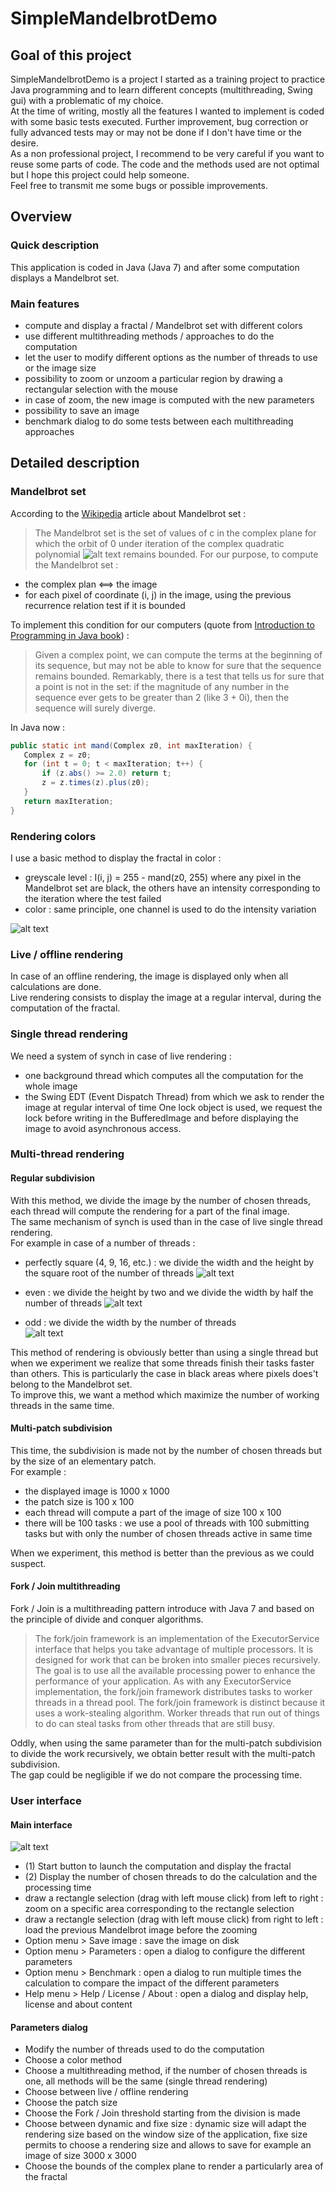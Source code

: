 SimpleMandelbrotDemo
====================

## Goal of this project
SimpleMandelbrotDemo is a project I started as a training project to practice Java programming and to learn different concepts (multithreading, Swing gui) with a problematic of my choice.  
At the time of writing, mostly all the features I wanted to implement is coded with some basic tests executed. Further improvement, bug correction or fully advanced tests may or may not be done if I don't have time or the desire.  
As a non professional project, I recommend to be very careful if you want to reuse some parts of code. The code and the methods used are not optimal but I hope this project could help someone.  
Feel free to transmit me some bugs or possible improvements.

## Overview
### Quick description
This application is coded in Java (Java 7) and after some computation displays a Mandelbrot set.

### Main features
- compute and display a fractal / Mandelbrot set with different colors
- use different multithreading methods / approaches to do the computation
- let the user to modify different options as the number of threads to use or the image size
- possibility to zoom or unzoom a particular region by drawing a rectangular selection with the mouse
- in case of zoom, the new image is computed with the new parameters
- possibility to save an image
- benchmark dialog to do some tests between each multithreading approaches

## Detailed description
### Mandelbrot set
According to the [Wikipedia](https://en.wikipedia.org/wiki/Mandelbrot_set) article about Mandelbrot set :
> The Mandelbrot set is the set of values of c in the complex plane for which the orbit of 0 under iteration of the complex quadratic polynomial 
> ![alt text](https://upload.wikimedia.org/math/5/a/d/5adf5f6cc8f7e30a1fdb1c37bbb785c3.png "Mandelbrot sequence") 
> remains bounded.
For our purpose, to compute the Mandelbrot set :
- the complex plan <==> the image
- for each pixel of coordinate (i, j) in the image, using the previous recurrence relation test if it is bounded  

To implement this condition for our computers (quote from [Introduction to Programming in Java book](http://introcs.cs.princeton.edu/java/32class/)) :
> Given a complex point, we can compute the terms at the beginning of its sequence, but may not be able to know for sure that the sequence remains bounded. 
> Remarkably, there is a test that tells us for sure that a point is not in the set: if the magnitude of any number in the sequence ever gets to be greater than 2 (like 3 + 0i), then the sequence will surely diverge.  

In Java now :
```Java
public static int mand(Complex z0, int maxIteration) { 
   Complex z = z0; 
   for (int t = 0; t < maxIteration; t++) { 
       if (z.abs() >= 2.0) return t; 
       z = z.times(z).plus(z0); 
   }   
   return maxIteration; 
} 
```

### Rendering colors
I use a basic method to display the fractal in color :
- greyscale level : I(i, j) = 255 - mand(z0, 255) where any pixel in the Mandelbrot set are black, the others have an intensity corresponding to the iteration where the test failed
- color : same principle, one channel is used to do the intensity variation

![alt text](https://github.com/catree/SimpleMandelbrotDemo/blob/master/SimpleMandelbrotDemo/Mandelbrot.png "Mandelbrot picture")

### Live / offline rendering
In case of an offline rendering, the image is displayed only when all calculations are done.  
Live rendering consists to display the image at a regular interval, during the computation of the fractal.  

### Single thread rendering
We need a system of synch in case of live rendering : 
- one background thread which computes all the computation for the whole image
- the Swing EDT (Event Dispatch Thread) from which we ask to render the image at regular interval of time
One lock object is used, we request the lock before writing in the BufferedImage and before displaying the image to avoid asynchronous access.

### Multi-thread rendering
#### Regular subdivision
With this method, we divide the image by the number of chosen threads, each thread will compute the rendering for a part of the final image.  
The same mechanism of synch is used than in the case of live single thread rendering.  
For example in case of a number of threads :
- perfectly square (4, 9, 16, etc.) : we divide the width and the height by the square root of the number of threads
![alt text](https://github.com/catree/SimpleMandelbrotDemo/blob/master/SimpleMandelbrotDemo/MandelbrotThread1.png "Regular subdivision, perfect square number of threads")  

- even : we divide the height by two and we divide the width by half the number of threads
![alt text](https://github.com/catree/SimpleMandelbrotDemo/blob/master/SimpleMandelbrotDemo/MandelbrotThread2.png "Regular subdivision, even number of threads")  

- odd : we divide the width by the number of threads  
![alt text](https://github.com/catree/SimpleMandelbrotDemo/blob/master/SimpleMandelbrotDemo/MandelbrotThread3.png "Regular subdivision, odd number of threads")  
 
 This method of rendering is obviously better than using a single thread but when we experiment we realize that some threads finish their tasks faster than others. 
 This is particularly the case in black areas where pixels does't belong to the Mandelbrot set.  
 To improve this, we want a method which maximize the number of working threads in the same time.  
 
#### Multi-patch subdivision
This time, the subdivision is made not by the number of chosen threads but by the size of an elementary patch.  
For example : 
- the displayed image is 1000 x 1000
- the patch size is 100 x 100
- each thread will compute a part of the image of size 100 x 100
- there will be 100 tasks : we use a pool of threads with 100 submitting tasks but with only the number of chosen threads active in same time  
 
When we experiment, this method is better than the previous as we could suspect.
 
#### Fork / Join multithreading
Fork / Join is a multithreading pattern introduce with Java 7 and based on the principle of divide and conquer algorithms.
> The fork/join framework is an implementation of the ExecutorService interface that helps you take advantage of multiple processors.
> It is designed for work that can be broken into smaller pieces recursively. The goal is to use all the available processing power to enhance the performance of your application.
> As with any ExecutorService implementation, the fork/join framework distributes tasks to worker threads in a thread pool.
> The fork/join framework is distinct because it uses a work-stealing algorithm. Worker threads that run out of things to do can steal tasks from other threads that are still busy.  

Oddly, when using the same parameter than for the multi-patch subdivision to divide the work recursively, we obtain better result with the multi-patch subdivision.  
The gap could be negligible if we do not compare the processing time.

### User interface
#### Main interface
![alt text](https://github.com/catree/SimpleMandelbrotDemo/blob/master/SimpleMandelbrotDemo/SimpleMandelbrotDemo.png "Main interface")
- (1) Start button to launch the computation and display the fractal
- (2) Display the number of chosen threads to do the calculation and the processing time
- draw a rectangle selection (drag with left mouse click) from left to right : zoom on a specific area corresponding to the rectangle selection
- draw a rectangle selection  (drag with left mouse click) from right to left : load the previous Mandelbrot image before the zooming 
- Option menu > Save image : save the image on disk
- Option menu > Parameters : open a dialog to configure the different parameters
- Option menu > Benchmark : open a dialog to run multiple times the calculation to compare the impact of the different parameters
- Help menu > Help / License / About : open a dialog and display help, license and about content

#### Parameters dialog
- Modify the number of threads used to do the computation
- Choose a color method
- Choose a multithreading method, if the number of chosen threads is one, all methods will be the same (single thread rendering)
- Choose between live / offline rendering
- Choose the patch size
- Choose the Fork / Join threshold starting from the division is made
- Choose between dynamic and fixe size : dynamic size will adapt the rendering size based on the window size of the application, fixe size permits to choose a rendering size and allows to save for example an image of size 3000 x 3000
- Choose the bounds of the complex plane to render a particularly area of the fractal